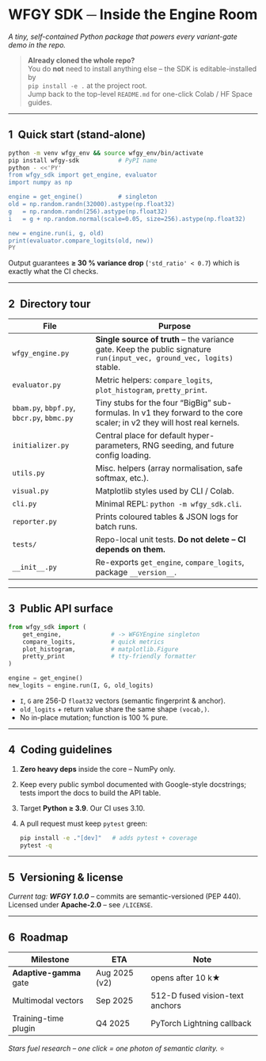 # WFGY SDK ─ Inside the Engine Room  
*A tiny, self-contained Python package that powers every variant-gate demo in the repo.*

> **Already cloned the whole repo?**  
> You do **not** need to install anything else – the SDK is editable-installed by  
> `pip install -e .` at the project root.  
> Jump back to the top-level `README.md` for one-click Colab / HF Space guides.

---

## 1 Quick start (stand-alone)

```bash
python -m venv wfgy_env && source wfgy_env/bin/activate
pip install wfgy-sdk           # PyPI name
python - <<'PY'
from wfgy_sdk import get_engine, evaluator
import numpy as np

engine = get_engine()          # singleton
old = np.random.randn(32000).astype(np.float32)
g   = np.random.randn(256).astype(np.float32)
i   = g + np.random.normal(scale=0.05, size=256).astype(np.float32)

new = engine.run(i, g, old)
print(evaluator.compare_logits(old, new))
PY
````

Output guarantees **≥ 30 % variance drop** (`'std_ratio' < 0.7`) which is exactly what the CI checks.

---

## 2 Directory tour

| File                                       | Purpose                                                                                                                  |
| ------------------------------------------ | ------------------------------------------------------------------------------------------------------------------------ |
| `wfgy_engine.py`                           | **Single source of truth** – the variance gate. Keep the public signature `run(input_vec, ground_vec, logits)` stable.   |
| `evaluator.py`                             | Metric helpers: `compare_logits`, `plot_histogram`, `pretty_print`.                                                      |
| `bbam.py`, `bbpf.py`, `bbcr.py`, `bbmc.py` | Tiny stubs for the four “BigBig” sub-formulas. In v1 they forward to the core scaler; in v2 they will host real kernels. |
| `initializer.py`                           | Central place for default hyper-parameters, RNG seeding, and future config loading.                                      |
| `utils.py`                                 | Misc. helpers (array normalisation, safe softmax, etc.).                                                                 |
| `visual.py`                                | Matplotlib styles used by CLI / Colab.                                                                                   |
| `cli.py`                                   | Minimal REPL: `python -m wfgy_sdk.cli`.                                                                                  |
| `reporter.py`                              | Prints coloured tables & JSON logs for batch runs.                                                                       |
| `tests/`                                   | Repo-local unit tests. **Do not delete – CI depends on them.**                                                           |
| `__init__.py`                              | Re-exports `get_engine`, `compare_logits`, package `__version__`.                                                        |

---

## 3 Public API surface

```python
from wfgy_sdk import (
    get_engine,              # -> WFGYEngine singleton
    compare_logits,          # quick metrics
    plot_histogram,          # matplotlib.Figure
    pretty_print             # tty-friendly formatter
)

engine = get_engine()
new_logits = engine.run(I, G, old_logits)
```

* `I`, `G` are 256-D `float32` vectors (semantic fingerprint & anchor).
* `old_logits` + return value share the same shape `(vocab,)`.
* No in-place mutation; function is 100 % pure.

---

## 4 Coding guidelines

1. **Zero heavy deps** inside the core – NumPy only.
2. Keep every public symbol documented with Google-style docstrings; tests import the docs to build the API table.
3. Target **Python ≥ 3.9**. Our CI uses 3.10.
4. A pull request must keep `pytest` green:

   ```bash
   pip install -e ."[dev]"   # adds pytest + coverage
   pytest -q
   ```

---

## 5 Versioning & license

*Current tag: **WFGY 1.0.0*** – commits are semantic-versioned (PEP 440).
Licensed under **Apache-2.0** – see `/LICENSE`.

---

## 6 Roadmap

| Milestone               | ETA           | Note                            |
| ----------------------- | ------------- | ------------------------------- |
| **Adaptive-gamma** gate | Aug 2025 (v2) | opens after 10 k★               |
| Multimodal vectors      | Sep 2025      | 512-D fused vision-text anchors |
| Training-time plugin    | Q4 2025       | PyTorch Lightning callback      |

*Stars fuel research – one click = one photon of semantic clarity.* ⭐

```
```
